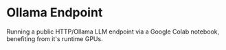 # Ollama Endpoint
Running a public HTTP/Ollama LLM endpoint via a Google Colab notebook, benefiting from it's runtime GPUs. 
